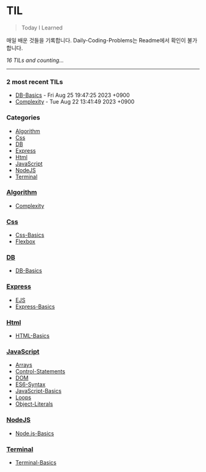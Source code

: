 # TIL
> Today I Learned

매일 배운 것들을 기록합니다.
Daily-Coding-Problems는 Readme에서 확인이 불가합니다.


_16 TILs and counting..._

---

### 2 most recent TILs

- [DB-Basics](DB/db-basics.md) - Fri Aug 25 19:47:25 2023 +0900
- [Complexity](Algorithm/big-o.md) - Tue Aug 22 13:41:49 2023 +0900

### Categories

- [Algorithm](#Algorithm)
- [Css](#Css)
- [DB](#DB)
- [Express](#Express)
- [Html](#Html)
- [JavaScript](#JavaScript)
- [NodeJS](#NodeJS)
- [Terminal](#Terminal)

### [Algorithm](#Algorithm)
- [Complexity](Algorithm/big-o.md)

### [Css](#Css)
- [Css-Basics](Css/css-basics.md)
- [Flexbox](Css/flexbox.md)

### [DB](#DB)
- [DB-Basics](DB/db-basics.md)

### [Express](#Express)
- [EJS](Express/ejs.md)
- [Express-Basics](Express/express-basics.md)

### [Html](#Html)
- [HTML-Basics](Html/html-basics.md)

### [JavaScript](#JavaScript)
- [Arrays](JavaScript/arrays.md)
- [Control-Statements](JavaScript/control-statements.md)
- [DOM](JavaScript/dom.md)
- [ES6-Syntax](JavaScript/es6-syntax.md)
- [JavaScript-Basics](JavaScript/js-basics.md)
- [Loops](JavaScript/loops.md)
- [Object-Literals](JavaScript/object-literals.md)

### [NodeJS](#NodeJS)
- [Node.js-Basics](NodeJS/nodejs-basics.md)

### [Terminal](#Terminal)
- [Terminal-Basics](Terminal/terminal-basics.md)


